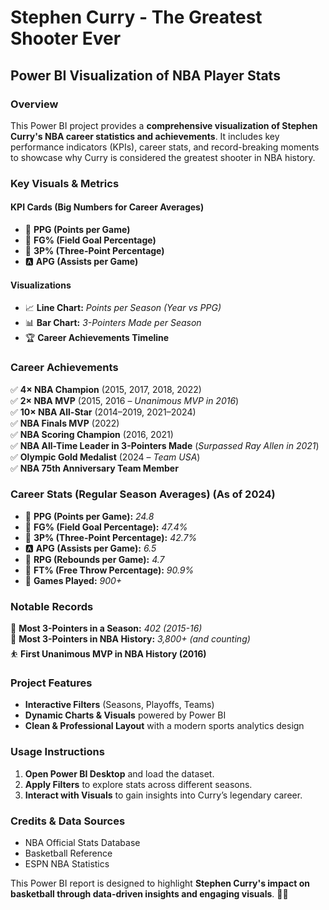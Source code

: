 # Stephen Curry - The Greatest Shooter Ever

## Power BI Visualization of NBA Player Stats

### Overview
This Power BI project provides a **comprehensive visualization of Stephen Curry's NBA career statistics and achievements**. It includes key performance indicators (KPIs), career stats, and record-breaking moments to showcase why Curry is considered the greatest shooter in NBA history.

### Key Visuals & Metrics
#### **KPI Cards (Big Numbers for Career Averages)**
- 🏀 **PPG (Points per Game)**
- 🎯 **FG% (Field Goal Percentage)**
- 🏹 **3P% (Three-Point Percentage)**
- 🅰️ **APG (Assists per Game)**

#### **Visualizations**
- 📈 **Line Chart:** *Points per Season (Year vs PPG)*
- 📊 **Bar Chart:** *3-Pointers Made per Season*
- 🏆 **Career Achievements Timeline**

### **Career Achievements**
✅ **4× NBA Champion** (2015, 2017, 2018, 2022)  
✅ **2× NBA MVP** (2015, 2016 – *Unanimous MVP in 2016*)  
✅ **10× NBA All-Star** (2014–2019, 2021–2024)  
✅ **NBA Finals MVP** (2022)  
✅ **NBA Scoring Champion** (2016, 2021)  
✅ **NBA All-Time Leader in 3-Pointers Made** (*Surpassed Ray Allen in 2021*)  
✅ **Olympic Gold Medalist** (2024 – *Team USA*)  
✅ **NBA 75th Anniversary Team Member**  

### **Career Stats (Regular Season Averages) (As of 2024)**
- 🏀 **PPG (Points per Game):** *24.8*
- 🎯 **FG% (Field Goal Percentage):** *47.4%*
- 🏹 **3P% (Three-Point Percentage):** *42.7%*
- 🅰️ **APG (Assists per Game):** *6.5*
- 🔄 **RPG (Rebounds per Game):** *4.7*
- 🎯 **FT% (Free Throw Percentage):** *90.9%*
- 🚀 **Games Played:** *900+*

### **Notable Records**
🏹 **Most 3-Pointers in a Season:** *402 (2015-16)*  
🏀 **Most 3-Pointers in NBA History:** *3,800+ (and counting)*  
⛹️ **First Unanimous MVP in NBA History (2016)**  

### **Project Features**
- **Interactive Filters** (Seasons, Playoffs, Teams)
- **Dynamic Charts & Visuals** powered by Power BI
- **Clean & Professional Layout** with a modern sports analytics design

### **Usage Instructions**
1. **Open Power BI Desktop** and load the dataset.
2. **Apply Filters** to explore stats across different seasons.
3. **Interact with Visuals** to gain insights into Curry’s legendary career.

### **Credits & Data Sources**
- NBA Official Stats Database
- Basketball Reference
- ESPN NBA Statistics

This Power BI report is designed to highlight **Stephen Curry's impact on basketball through data-driven insights and engaging visuals**. 🚀🏀

